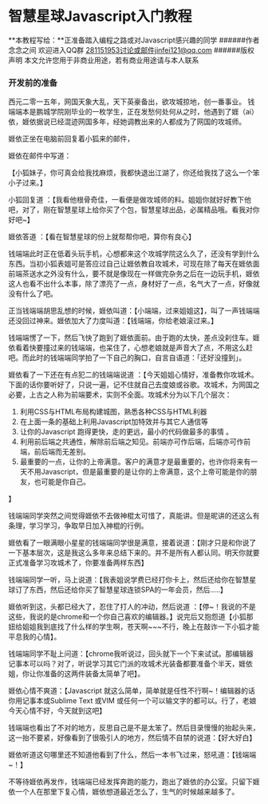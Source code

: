 # 智慧星球Javascript入门教程
**本教程写给：**正准备踏入编程之路或对Javascript感兴趣的同学
######作者  念念之间 欢迎进入QQ群 281151953讨论或邮件jinfei121@qq.com
######版权声明   本文允许您用于非商业用途，若有商业用途请与本人联系
### 开发前的准备
西元二零一五年，网国天象大乱，天下英豪备出，欲攻城掠地，创一番事业。
钱端端本是鹏城学院刚毕业的一枚学生，正在发愁何处何从之时，他遇到了娾（ai）依，娾依据说已经混迹网国多年，经她调教出来的人都成为了网国的攻城师。

娾依正坐在电脑前回复着小狐来的邮件，

娾依在邮件中写道：

【小狐妹子，你可真会给我找麻烦，我都快退出江湖了，你还给我找了这么一个笨小子过来。】

小狐回复道 ：【我看他根骨奇佳，一看便是做攻城师的料。姐姐你就好好教下他吧，对了，刚在智慧星球上给你买了个包，智慧星球出品，必属精品哦。看我对你好吧~】

娾依答道 ：【看在智慧星球的份上就帮帮你吧，算你有良心】


钱端端此时正在低着头玩手机，心想都来这个攻城学院这么久了，还没有学到什么东西。当初小狐表姐可是答应过自己让娾依教自攻城术，可现在除了每天在娾依面前端茶送水之外没有什么，要不就是像现在一样做完杂务之后在一边玩手机，娾依这人也看不出什么本事，除了漂亮了一点，身材好了一点，名气大了一点，好像就没有什么了吧。

正当钱端端胡思乱想的时候，娾依叫道：【小端端，过来姐姐这】，叫了一声钱端端还没回过神来。娾依加大了力度叫道：【钱端端，你给老娘滚过来。】


钱端端愣了一下，然后飞快了跑到了娾依面前。由于跑的太快，差点没刹住车。娾依看着快要撞过来的钱端端，也呆住了，心想老娘就是声音大了点，不用这么赶吧。而此时的钱端端同学拍了一下自己的胸口，自言自语道：「还好没撞到」。


娾依看了一下还在有点犯二的钱端端说道 ：【今天姐姐心情好，准备教你攻城术。下面的话你要听好了，只说一遍，记不住就自己去度娘或谷歌。攻城术，为网国之必要，上古之人称为前端要术，实则不全面。攻城术分为以下几个层次：

1. 利用CSS与HTML布局构建城图，熟悉各种CSS与HTML利器
2. 在上面一条的基础上利用Javascript加特效并与其它人通信等
3. 让你的Javascript 跑得更快，走的更远，最小的代码做最多的事情 。
4. 利用前后端之共通性，解除前后端之知见。前端亦可作后端，后端亦可作前端，前后端而无差别。
5. 最重要的一点，让你的上帝满意。客户的满意才是最重要的，也许你将来有一天不用Javascript，但是最重要的是让你的上帝满意，这个上帝可能是你的朋友，也可能是你自己。

】


钱端端同学突然之间觉得娾依不去做神棍太可惜了，真能讲。但是昵讲的还这么有条理，学习学习，争取早日加入神棍的行例。

娾依看了一眼满眼小星星的钱端端同学很是满意，接着说道：【刚才只是和你说了一下基本层次，这是我这么多年来总结下来的。并不是所有人都认同。明天你就要正式准备学习攻城术了，你要准备两样东西】

钱端端同学一听，马上说道：【我表姐说学费已经打你卡上，然后还给你在智慧星球订了东西，然后还给你买了智慧星球连锁SPA的一年会员，然后.....】

娾依听到这，头都已经大了，忍住了打人的冲动，然后说道 ：【停~！我说的不是这些，我说的是chrome和一个你自己喜欢的编辑器。】说完后又抱怨道【小狐那妞给姐姐我到底找了什么样的学生啊，苍天啊~~~不行，晚上在敲诈一下小狐才能平息我的心情】。


钱端端同学不耻上问道：【chrome我听说过，回头就下一个下来试试。那编辑器记事本可以吗？对了，听说学习其它门派的攻城术光装备都要准备个半天，娾依姐，你让你准备的这两件装备太简单了吧】。

娾依心情不爽道：【Javascript 就这么简单，简单就是任性不行啊~！编辑器的话你用记事本或Sublime Text 或VIM 或任何一个可以输文字的都可以。行了，老娘今天心情不好，今天就到这吧】

钱端端也看出了不对的地方，反思自己是不是太笨了。然后目录慢慢的抬起头来，这一抬不要紧，好像看到了很吸引人的地方，然后情不自禁的说道：【好大好白】

娾依听道这句哪里还不知道他看到了什么，然后一本书飞过来，怒吼道：【钱端端~！】

不等待娾依再发作，钱端端已经发挥奔跑的能力，跑出了娾依的办公室。只留下娾依一个人在那里下复心情，娾依想道最近怎么了，生气的时候越来越多了。


